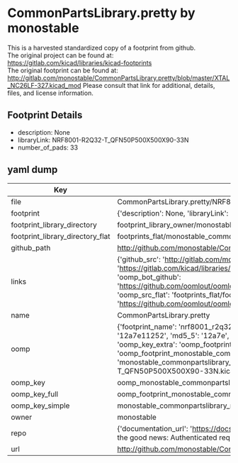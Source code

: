 # CommonPartsLibrary.pretty by monostable  
This is a harvested standardized copy of a footprint from github.  
The original project can be found at:  
https://gitlab.com/kicad/libraries/kicad-footprints  
The original footprint can be found at:
http://gitlab.com/monostable/CommonPartsLibrary.pretty/blob/master/XTAL_NC26LF-327.kicad_mod
Please consult that link for additional, details, files, and license information.  
## Footprint Details
* description: None  
* libraryLink: NRF8001-R2Q32-T_QFN50P500X500X90-33N  
* number_of_pads: 33  
## yaml dump  
| Key | Value |  
| --- | --- |  
| file | CommonPartsLibrary.pretty/NRF8001-R2Q32-T_QFN50P500X500X90-33N.kicad_mod |  
| footprint | {'description': None, 'libraryLink': 'NRF8001-R2Q32-T_QFN50P500X500X90-33N', 'number_of_pads': 33} |  
| footprint_library_directory | footprint_library_owner/monostable_CommonPartsLibrary.pretty |  
| footprint_library_directory_flat | footprints_flat/monostable_commonpartslibrary_nrf8001_r2q32_t_qfn50p500x500x90_33n/working |  
| github_path | http://github.com/monostable/CommonPartsLibrary.pretty/blob/master/NRF8001-R2Q32-T_QFN50P500X500X90-33N.kicad_mod |  
| links | {'github_src': 'http://gitlab.com/monostable/CommonPartsLibrary.pretty/blob/master/XTAL_NC26LF-327.kicad_mod', 'github_src_repo': 'https://gitlab.com/kicad/libraries/kicad-footprints', 'oomp_bot': 'footprints/monostable_commonpartslibrary_nrf8001_r2q32_t_qfn50p500x500x90_33n/working', 'oomp_bot_github': 'https://github.com/oomlout/oomlout_oomp_footprint_bot/tree/main/footprints/monostable_commonpartslibrary_nrf8001_r2q32_t_qfn50p500x500x90_33n/working', 'oomp_src_flat': 'footprints_flat/footprints_flat/monostable_commonpartslibrary_nrf8001_r2q32_t_qfn50p500x500x90_33n/working', 'oomp_src_flat_github': 'https://github.com/oomlout/oomlout_oomp_footprint_src/tree/main/footprints_flat/monostable_commonpartslibrary_nrf8001_r2q32_t_qfn50p500x500x90_33n/working'} |  
| name | CommonPartsLibrary.pretty |  
| oomp | {'footprint_name': 'nrf8001_r2q32_t_qfn50p500x500x90_33n', 'library_name': 'commonpartslibrary', 'md5': '12a7e11252f3f1976928fadf0217b2b8', 'md5_10': '12a7e11252', 'md5_5': '12a7e', 'md5_6': '12a7e1', 'oomp_key': 'oomp_monostable_commonpartslibrary_nrf8001_r2q32_t_qfn50p500x500x90_33n', 'oomp_key_extra': 'oomp_footprint_monostable_commonpartslibrary_nrf8001_r2q32_t_qfn50p500x500x90_33n', 'oomp_key_full': 'oomp_footprint_monostable_commonpartslibrary_nrf8001_r2q32_t_qfn50p500x500x90_33n_12a7e1', 'oomp_key_simple': 'monostable_commonpartslibrary_nrf8001_r2q32_t_qfn50p500x500x90_33n', 'original_filename': 'CommonPartsLibrary.pretty/NRF8001-R2Q32-T_QFN50P500X500X90-33N.kicad_mod', 'owner_name': 'monostable'} |  
| oomp_key | oomp_monostable_commonpartslibrary_nrf8001_r2q32_t_qfn50p500x500x90_33n |  
| oomp_key_full | oomp_footprint_monostable_commonpartslibrary_nrf8001_r2q32_t_qfn50p500x500x90_33n |  
| oomp_key_simple | monostable_commonpartslibrary_nrf8001_r2q32_t_qfn50p500x500x90_33n |  
| owner | monostable |  
| repo | {'documentation_url': 'https://docs.github.com/rest/overview/resources-in-the-rest-api#rate-limiting', 'message': "API rate limit exceeded for 84.66.173.59. (But here's the good news: Authenticated requests get a higher rate limit. Check out the documentation for more details.)"} |  
| url | http://github.com/monostable/CommonPartsLibrary.pretty |  

